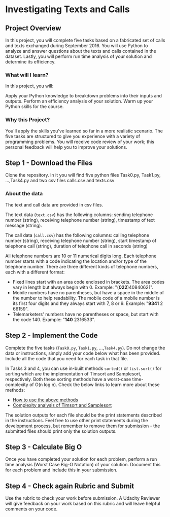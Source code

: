 # Investigating Texts and Calls

## Project Overview
In this project, you will complete five tasks based on a fabricated set of calls and texts exchanged during September 2016. You will use Python to analyze and answer questions about the texts and calls contained in the dataset. Lastly, you will perform run time analysis of your solution and determine its efficiency.

### What will I learn?
In this project, you will:

Apply your Python knowledge to breakdown problems into their inputs and outputs.
Perform an efficiency analysis of your solution.
Warm up your Python skills for the course.

### Why this Project?
You'll apply the skills you've learned so far in a more realistic scenario. The five tasks are structured to give you experience with a variety of programming problems. You will receive code review of your work; this personal feedback will help you to improve your solutions.

## Step 1 - Download the Files
Clone the repository. In it you will find five python files Task0.py, Task1.py, …,Task4.py and two csv files calls.csv and texts.csv

### About the data
The text and call data are provided in csv files.

The text data (`text.csv`) has the following columns: sending telephone number (string), receiving telephone number (string), timestamp of text message (string).

The call data (`call.csv`) has the following columns: calling telephone number (string), receiving telephone number (string), start timestamp of telephone call (string), duration of telephone call in seconds (string)

All telephone numbers are 10 or 11 numerical digits long. Each telephone number starts with a code indicating the location and/or type of the telephone number.
There are three different kinds of telephone numbers, each with a different format:

- Fixed lines start with an area code enclosed in brackets. The area codes vary in length but always begin with 0. Example: "(__022__)40840621".
- Mobile numbers have no parentheses, but have a space in the middle of the number to help readability. The mobile code of a mobile number is its first four digits and they always start with 7, 8 or 9. Example: "__9341__ 2 66159".
- Telemarketers' numbers have no parentheses or space, but start with the code 140. Example: "__140__ 2316533".

## Step 2 - Implement the Code
Complete the five tasks (`Task0.py`, `Task1.py`, …,`Task4.py`). Do not change the data or instructions, simply add your code below what has been provided. Include all the code that you need for each task in that file.

In Tasks 3 and 4, you can use in-built methods `sorted()` or `list.sort()` for sorting which are the implementation of Timsort and Samplesort, respectively. Both these sorting methods have a worst-case time-complexity of O(n log n). Check the below links to learn more about these methods:

- [How to use the above methods](https://docs.python.org/3/howto/sorting.html)
- [Complexity analysis of Timsort and Samplesort](http://svn.python.org/projects/python/trunk/Objects/listsort.txt)

The solution outputs for each file should be the print statements described in the instructions. Feel free to use other print statements during the development process, but remember to remove them for submission - the submitted files should print only the solution outputs.

## Step 3 - Calculate Big O
Once you have completed your solution for each problem, perform a run time analysis (Worst Case Big-O Notation) of your solution. Document this for each problem and include this in your submission.

## Step 4 - Check again Rubric and Submit
Use the rubric to check your work before submission. A Udacity Reviewer will give feedback on your work based on this rubric and will leave helpful comments on your code.
